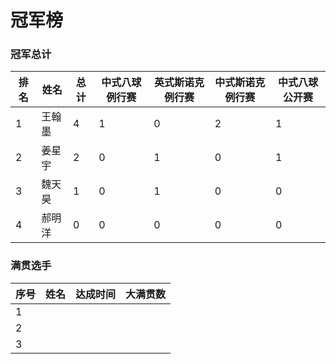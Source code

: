 # 冠军榜

### 冠军总计

| 排名 | 姓名   | 总计 | 中式八球例行赛 | 英式斯诺克例行赛 | 中式斯诺克例行赛 | 中式八球公开赛 |
| ---- | ------ | ---- | -------------- | ---------------- | ---------------- | -------------- |
| 1    | 王翰墨 | 4    | 1              | 0                | 2                | 1              |
| 2    | 姜星宇 | 2    | 0              | 1                | 0                | 1              |
| 3    | 魏天昊 | 1    | 0              | 1                | 0                | 0              |
| 4    | 郝明洋 | 0    | 0              | 0                | 0                | 0              |

### 满贯选手

| 序号 | 姓名 | 达成时间 | 大满贯数 |
| ---- | ---- | -------- | -------- |
| 1    |      |          |          |
| 2    |      |          |          |
| 3    |      |          |          |

